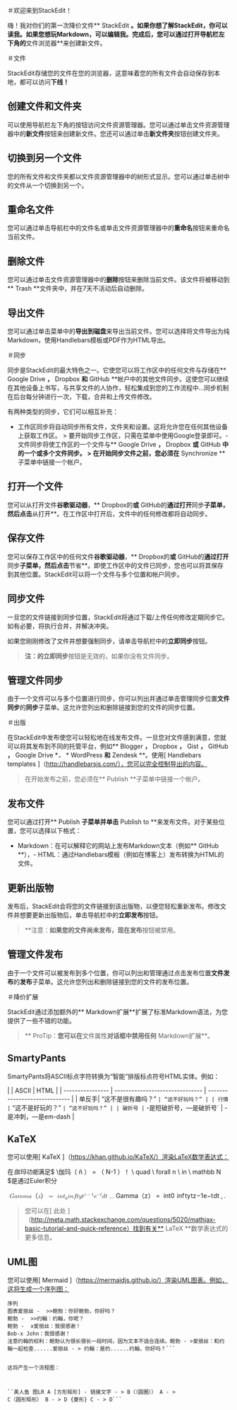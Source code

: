 <p>＃欢迎来到StackEdit！</p>
<p>嗨！我对你们的第一次降价文件** StackEdit <strong>。如果你想了解StackEdit，你可以读我。如果您想玩Markdown，可以编辑我。完成后，您可以通过打开导航栏左下角的</strong>文件浏览器**来创建新文件。</p>
<p>＃文件</p>
<p>StackEdit存储您的文件在您的浏览器，这意味着您的所有文件会自动保存到本地，都可以访问<strong>下线！</strong></p>
<h2 id="创建文件和文件夹">创建文件和文件夹</h2>
<p>可以使用导航栏左下角的按钮访问文件资源管理器。您可以通过单击文件资源管理器中的<strong>新文件</strong>按钮来创建新文件。您还可以通过单击<strong>新文件夹</strong>按钮创建文件夹。</p>
<h2 id="切换到另一个文件">切换到另一个文件</h2>
<p>您的所有文件和文件夹都以文件资源管理器中的树形式显示。您可以通过单击树中的文件从一个切换到另一个。</p>
<h2 id="重命名文件">重命名文件</h2>
<p>您可以通过单击导航栏中的文件名或单击文件资源管理器中的<strong>重命名</strong>按钮来重命名当前文件。</p>
<h2 id="删除文件">删除文件</h2>
<p>您可以通过单击文件资源管理器中的<strong>删除</strong>按钮来删除当前文件。该文件将被移动到** Trash **文件夹中，并在7天不活动后自动删除。</p>
<h2 id="导出文件">导出文件</h2>
<p>您可以通过单击菜单中的<strong>导出到磁盘</strong>来导出当前文件。您可以选择将文件导出为纯Markdown，使用Handlebars模板或PDF作为HTML导出。</p>
<p>＃同步</p>
<p>同步是StackEdit的最大特色之一。它使您可以将工作区中的任何文件与存储在** Google Drive <strong>，</strong> Dropbox <strong>和</strong> GitHub **帐户中的其他文件同步。这使您可以继续在其他设备上书写，与共享文件的人协作，轻松集成到您的工作流程中…同步机制在后台每分钟进行一次，下载，合并和上传文件修改。</p>
<p>有两种类型的同步，它们可以相互补充：</p>
<ul>
<li>工作区同步将自动同步所有文件，文件夹和设置。这将允许您在任何其他设备上获取工作区。	&gt; 要开始同步工作区，只需在菜单中使用Google登录即可。- 文件同步将使工作区的一个文件与** Google Drive <strong>，</strong> Dropbox <strong>或</strong> GitHub <strong>中的一个或多个文件同步。	&gt; 在开始同步文件之前，您必须在</strong> Synchronize **子菜单中链接一个帐户。</li>
</ul>
<h2 id="打开一个文件">打开一个文件</h2>
<p>您可以从打开文件<strong>谷歌驱动器</strong>，** Dropbox的<strong>或</strong> GitHub的<strong>通过打开</strong>同步<strong>子菜单，然后点击</strong>从打开**。在工作区中打开后，文件中的任何修改都将自动同步。</p>
<h2 id="保存文件">保存文件</h2>
<p>您可以保存工作区中的任何文件<strong>谷歌驱动器</strong>，** Dropbox的<strong>或</strong> GitHub的<strong>通过打开</strong>同步<strong>子菜单，然后点击</strong>节省**。即使工作区中的文件已同步，您也可以将其保存到其他位置。StackEdit可以将一个文件与多个位置和帐户同步。</p>
<h2 id="同步文件">同步文件</h2>
<p>一旦您的文件链接到同步位置，StackEdit将通过下载/上传任何修改定期同步它。如有必要，将执行合并，并解决冲突。</p>
<p>如果您刚刚修改了文件并想要强制同步，请单击导航栏中的<strong>立即同步</strong>按钮。</p>
<blockquote>
<p><strong>注：<strong>的</strong>立即同步</strong>按钮是无效的，如果你没有文件同步。</p>
</blockquote>
<h2 id="管理文件同步">管理文件同步</h2>
<p>由于一个文件可以与多个位置进行同步，你可以列出并通过单击管理同步位置<strong>文件同步</strong>的<strong>同步</strong>子菜单。这允许您列出和删除链接到您的文件的同步位置。</p>
<p>＃出版</p>
<p>在StackEdit中发布使您可以轻松地在线发布文件。一旦您对文件感到满意，您就可以将其发布到不同的托管平台，例如** Blogger <strong>，</strong> Dropbox <strong>，</strong> Gist <strong>，</strong> GitHub <strong>，</strong> Google Drive *<em>，</em> * WordPress <strong>和</strong> Zendesk **。使用[ Handlebars templates ]（<a href="http://handlebarsjs.com/%EF%BC%89%EF%BC%8C%E6%82%A8%E5%8F%AF%E4%BB%A5%E5%AE%8C%E5%85%A8%E6%8E%A7%E5%88%B6%E5%AF%BC%E5%87%BA%E7%9A%84%E5%86%85%E5%AE%B9%E3%80%82">http://handlebarsjs.com/），您可以完全控制导出的内容。</a></p>
<blockquote>
<p>在开始发布之前，您必须在** Publish **子菜单中链接一个帐户。</p>
</blockquote>
<h2 id="发布文件">发布文件</h2>
<p>您可以通过打开** Publish <strong>子菜单并单击</strong> Publish to **来发布文件。对于某些位置，您可以选择以下格式：</p>
<ul>
<li>Markdown：在可以解释它的网站上发布Markdown文本（例如** GitHub **），- HTML：通过Handlebars模板（例如在博客上）发布转换为HTML的文件。</li>
</ul>
<h2 id="更新出版物">更新出版物</h2>
<p>发布后，StackEdit会将您的文件链接到该出版物，以便您轻松重新发布。修改文件并想要更新出版物后，单击导航栏中的<strong>立即发布</strong>按钮。</p>
<blockquote>
<p>**注意：<strong>如果您的文件尚未发布，<strong>现在</strong>发布</strong>按钮被禁用。</p>
</blockquote>
<h2 id="管理文件发布">管理文件发布</h2>
<p>由于一个文件可以被发布到多个位置，你可以列出和管理通过点击发布位置<strong>文件发布</strong>的<strong>发布</strong>子菜单。这允许您列出和删除链接到您的文件的发布位置。</p>
<p>＃降价扩展</p>
<p>StackEdit通过添加额外的** Markdown扩展**扩展了标准Markdown语法，为您提供了一些不错的功能。</p>
<blockquote>
<p>** ProTip：<strong>您可以在</strong>文件属性<strong>对话框中禁用任何</strong> Markdown扩展**。</p>
</blockquote>
<h2 id="smartypants">SmartyPants</h2>
<p>SmartyPants将ASCII标点字符转换为“智能”排版标点符号HTML实体。例如：</p>
<p>| | ASCII                           | HTML                          | | ---------------- | ------------------------------- | ----------------------------- | | 单反手| “这不是很有趣吗？” <code>| “这不好玩吗？” | | 行情 |</code> “这不是好玩的？” <code>| “这不好玩吗？” | | 破折号 |</code> -是短破折号，—是破折号` | - 是冲刺，—是em-dash |</p>
<h2 id="katex">KaTeX</h2>
<p>您可以使用[ KaTeX ]（<a href="https://khan.github.io/KaTeX/%EF%BC%89%E6%B8%B2%E6%9F%93LaTeX%E6%95%B0%E5%AD%A6%E8%A1%A8%E8%BE%BE%E5%BC%8F%EF%BC%9A">https://khan.github.io/KaTeX/）渲染LaTeX数学表达式：</a></p>
<p>在<em>伽玛功能</em>满足$ \伽玛（ ñ ） = （ N-1 ）！ \ quad \ forall n \ in \ mathbb N $是通过Euler积分</p>
<p><span class="katex--display"><span class="katex-display"><span class="katex"><span class="katex-mathml"><math><semantics><mrow><mtext>&nbsp;</mtext><mi>G</mi><mi>a</mi><mi>m</mi><mi>m</mi><mi>a</mi><mi mathvariant="normal">（</mi><mi>z</mi><mi mathvariant="normal">）</mi><mo>=</mo><mtext>&nbsp;</mtext><mi>i</mi><mi>n</mi><msubsup><mi>t</mi><mn>0</mn><mtext>&nbsp;</mtext></msubsup><mi>i</mi><mi>n</mi><mi>f</mi><mi>t</mi><mi>y</mi><msup><mi>t</mi><mrow><mi>z</mi><mo>−</mo><mn>1</mn></mrow></msup><msup><mi>e</mi><mrow><mo>−</mo><mi>t</mi></mrow></msup><mi>d</mi><mi>t</mi><mtext>&nbsp;</mtext><mo separator="true">,</mo><mi mathvariant="normal">.</mi></mrow><annotation encoding="application/x-tex"> \ Gamma （ z ） = \ int _0 ^ \ infty t ^ { z-1 } e ^ { -t } dt \ , . </annotation></semantics></math></span><span class="katex-html" aria-hidden="true"><span class="base"><span class="strut" style="height: 0.68333em; vertical-align: 0em;"></span><span class="mspace">&nbsp;</span><span class="mord mathdefault">G</span><span class="mord mathdefault">a</span><span class="mord mathdefault">m</span><span class="mord mathdefault">m</span><span class="mord mathdefault">a</span><span class="mord cjk_fallback">（</span><span class="mord mathdefault" style="margin-right: 0.04398em;">z</span><span class="mord cjk_fallback">）</span><span class="mspace" style="margin-right: 0.277778em;"></span><span class="mrel">=</span><span class="mspace" style="margin-right: 0.277778em;"></span><span class="mspace">&nbsp;</span></span><span class="base"><span class="strut" style="height: 1.11111em; vertical-align: -0.247em;"></span><span class="mord mathdefault">i</span><span class="mord mathdefault">n</span><span class="mord"><span class="mord mathdefault">t</span><span class="msupsub"><span class="vlist-t vlist-t2"><span class="vlist-r"><span class="vlist" style="height: 0.413em;"><span class="" style="top: -2.453em; margin-left: 0em; margin-right: 0.05em;"><span class="pstrut" style="height: 2.7em;"></span><span class="sizing reset-size6 size3 mtight"><span class="mord mtight">0</span></span></span><span class="" style="top: -3.113em; margin-right: 0.05em;"><span class="pstrut" style="height: 2.7em;"></span><span class="sizing reset-size6 size3 mtight"><span class="mspace mtight"><span class="mtight">&nbsp;</span></span></span></span></span><span class="vlist-s">​</span></span><span class="vlist-r"><span class="vlist" style="height: 0.247em;"><span class=""></span></span></span></span></span></span><span class="mord mathdefault">i</span><span class="mord mathdefault">n</span><span class="mord mathdefault" style="margin-right: 0.10764em;">f</span><span class="mord mathdefault">t</span><span class="mord mathdefault" style="margin-right: 0.03588em;">y</span><span class="mord"><span class="mord mathdefault">t</span><span class="msupsub"><span class="vlist-t"><span class="vlist-r"><span class="vlist" style="height: 0.864108em;"><span class="" style="top: -3.113em; margin-right: 0.05em;"><span class="pstrut" style="height: 2.7em;"></span><span class="sizing reset-size6 size3 mtight"><span class="mord mtight"><span class="mord mathdefault mtight" style="margin-right: 0.04398em;">z</span><span class="mbin mtight">−</span><span class="mord mtight">1</span></span></span></span></span></span></span></span></span><span class="mord"><span class="mord mathdefault">e</span><span class="msupsub"><span class="vlist-t"><span class="vlist-r"><span class="vlist" style="height: 0.843556em;"><span class="" style="top: -3.113em; margin-right: 0.05em;"><span class="pstrut" style="height: 2.7em;"></span><span class="sizing reset-size6 size3 mtight"><span class="mord mtight"><span class="mord mtight">−</span><span class="mord mathdefault mtight">t</span></span></span></span></span></span></span></span></span><span class="mord mathdefault">d</span><span class="mord mathdefault">t</span><span class="mspace">&nbsp;</span><span class="mpunct">,</span><span class="mspace" style="margin-right: 0.166667em;"></span><span class="mord">.</span></span></span></span></span></span></p>
<blockquote>
<p>您可以在[ 此处 ]（<a href="http://meta.math.stackexchange.com/questions/5020/mathjax-basic-tutorial-and-quick-reference%EF%BC%89%E6%89%BE%E5%88%B0%E6%9C%89%E5%85%B3**">http://meta.math.stackexchange.com/questions/5020/mathjax-basic-tutorial-and-quick-reference）找到有关**</a> LaTeX **数学表达式的更多信息。</p>
</blockquote>
<h2 id="uml图">UML图</h2>
<p>您可以使用[ Mermaid ]（<a href="https://mermaidjs.github.io/%EF%BC%89%E6%B8%B2%E6%9F%93UML%E5%9B%BE%E8%A1%A8%E3%80%82%E4%BE%8B%E5%A6%82%EF%BC%8C%E8%BF%99%E5%B0%86%E7%94%9F%E6%88%90%E4%B8%80%E4%B8%AA%E5%BA%8F%E5%88%97%E5%9B%BE%EF%BC%9A">https://mermaidjs.github.io/）渲染UML图表。例如，这将生成一个序列图：</a></p>
<pre class=" language-undefined"><code class="prism language-美人鱼 language-undefined">序列
图表爱丽丝 -  &gt;&gt;鲍勃：你好鲍勃，你好吗？
鲍勃 -  &gt;&gt;约翰：约翰，你呢？
鲍勃 -  x爱丽丝：我很感谢！
Bob-x John：我很感谢！
注意约翰的权利：鲍勃认为很长很长一段时间，因为文本不适合连续。鲍勃 - &gt;爱丽丝：和约翰一起检查......爱丽丝 - &gt; 约翰：是的......约翰，你好吗？```





这将产生一个流程图：

``美人鱼
图LR 
A [方形矩形]  - 链接文字 - &gt; B（（圆圈））
A  - &gt; C（圆形矩形）
B  - &gt; D {菱形} 
C  - &gt; D```

</code></pre>


